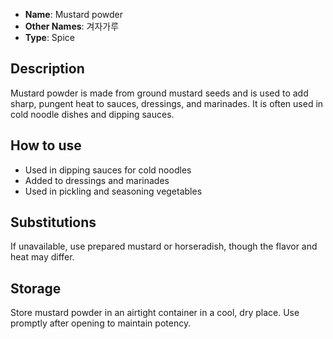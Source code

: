 - **Name**: Mustard powder
- **Other Names**: 겨자가루
- **Type**: Spice

## Description

Mustard powder is made from ground mustard seeds and is used to add sharp, pungent heat to sauces, dressings, and marinades. It is often used in cold noodle dishes and dipping sauces.

## How to use

- Used in dipping sauces for cold noodles
- Added to dressings and marinades
- Used in pickling and seasoning vegetables

## Substitutions

If unavailable, use prepared mustard or horseradish, though the flavor and heat may differ.

## Storage

Store mustard powder in an airtight container in a cool, dry place. Use promptly after opening to maintain potency. 